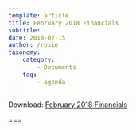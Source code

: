 ```yaml
---
template: article
title: February 2018 Financials
subtitle: 
date: 2018-02-15
author: /roxie
taxonomy:
    category: 
        - Documents
    tag: 
        - agenda
---
```


Download: [February 2018 Financials](2018-02-financials.pdf)

===


